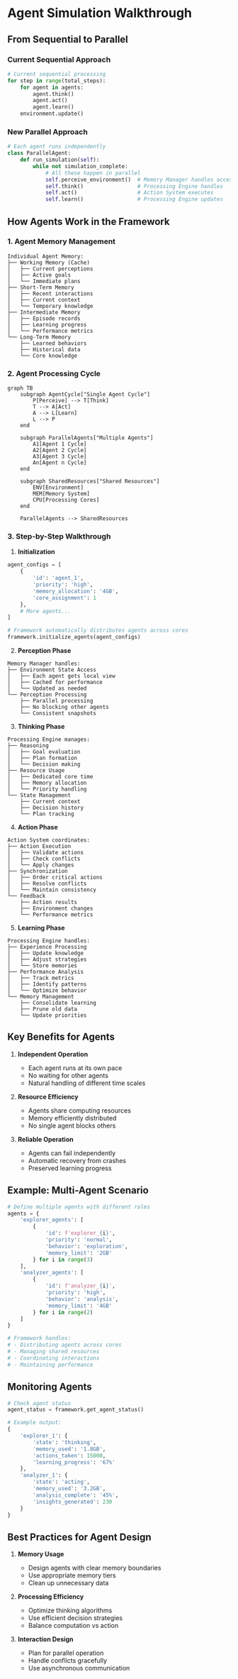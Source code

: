 # Agent Simulation Walkthrough

## From Sequential to Parallel

### Current Sequential Approach
```python
# Current sequential processing
for step in range(total_steps):
    for agent in agents:
        agent.think()
        agent.act()
        agent.learn()
    environment.update()
```

### New Parallel Approach
```python
# Each agent runs independently
class ParallelAgent:
    def run_simulation(self):
        while not simulation_complete:
            # All these happen in parallel
            self.perceive_environment()  # Memory Manager handles access
            self.think()                 # Processing Engine handles
            self.act()                   # Action System executes
            self.learn()                 # Processing Engine updates
```

## How Agents Work in the Framework

### 1. Agent Memory Management
```
Individual Agent Memory:
├── Working Memory (Cache)
│   ├── Current perceptions
│   ├── Active goals
│   └── Immediate plans
├── Short-Term Memory
│   ├── Recent interactions
│   ├── Current context
│   └── Temporary knowledge
├── Intermediate Memory
│   ├── Episode records
│   ├── Learning progress
│   └── Performance metrics
└── Long-Term Memory
    ├── Learned behaviors
    ├── Historical data
    └── Core knowledge
```

### 2. Agent Processing Cycle

```mermaid
graph TB
    subgraph AgentCycle["Single Agent Cycle"]
        P[Perceive] --> T[Think]
        T --> A[Act]
        A --> L[Learn]
        L --> P
    end

    subgraph ParallelAgents["Multiple Agents"]
        A1[Agent 1 Cycle]
        A2[Agent 2 Cycle]
        A3[Agent 3 Cycle]
        An[Agent n Cycle]
    end

    subgraph SharedResources["Shared Resources"]
        ENV[Environment]
        MEM[Memory System]
        CPU[Processing Cores]
    end

    ParallelAgents --> SharedResources
```

### 3. Step-by-Step Walkthrough

1. **Initialization**
```python
agent_configs = [
    {
        'id': 'agent_1',
        'priority': 'high',
        'memory_allocation': '4GB',
        'core_assignment': 1
    },
    # More agents...
]

# Framework automatically distributes agents across cores
framework.initialize_agents(agent_configs)
```

2. **Perception Phase**
```
Memory Manager handles:
├── Environment State Access
│   ├── Each agent gets local view
│   ├── Cached for performance
│   └── Updated as needed
└── Perception Processing
    ├── Parallel processing
    ├── No blocking other agents
    └── Consistent snapshots
```

3. **Thinking Phase**
```
Processing Engine manages:
├── Reasoning
│   ├── Goal evaluation
│   ├── Plan formation
│   └── Decision making
├── Resource Usage
│   ├── Dedicated core time
│   ├── Memory allocation
│   └── Priority handling
└── State Management
    ├── Current context
    ├── Decision history
    └── Plan tracking
```

4. **Action Phase**
```
Action System coordinates:
├── Action Execution
│   ├── Validate actions
│   ├── Check conflicts
│   └── Apply changes
├── Synchronization
│   ├── Order critical actions
│   ├── Resolve conflicts
│   └── Maintain consistency
└── Feedback
    ├── Action results
    ├── Environment changes
    └── Performance metrics
```

5. **Learning Phase**
```
Processing Engine handles:
├── Experience Processing
│   ├── Update knowledge
│   ├── Adjust strategies
│   └── Store memories
├── Performance Analysis
│   ├── Track metrics
│   ├── Identify patterns
│   └── Optimize behavior
└── Memory Management
    ├── Consolidate learning
    ├── Prune old data
    └── Update priorities
```

## Key Benefits for Agents

1. **Independent Operation**
   - Each agent runs at its own pace
   - No waiting for other agents
   - Natural handling of different time scales

2. **Resource Efficiency**
   - Agents share computing resources
   - Memory efficiently distributed
   - No single agent blocks others

3. **Reliable Operation**
   - Agents can fail independently
   - Automatic recovery from crashes
   - Preserved learning progress

## Example: Multi-Agent Scenario

```python
# Define multiple agents with different roles
agents = {
    'explorer_agents': [
        {
            'id': f'explorer_{i}',
            'priority': 'normal',
            'behavior': 'exploration',
            'memory_limit': '2GB'
        } for i in range(3)
    ],
    'analyzer_agents': [
        {
            'id': f'analyzer_{i}',
            'priority': 'high',
            'behavior': 'analysis',
            'memory_limit': '4GB'
        } for i in range(2)
    ]
}

# Framework handles:
# - Distributing agents across cores
# - Managing shared resources
# - Coordinating interactions
# - Maintaining performance
```

## Monitoring Agents

```python
# Check agent status
agent_status = framework.get_agent_status()

# Example output:
{
    'explorer_1': {
        'state': 'thinking',
        'memory_used': '1.8GB',
        'actions_taken': 15000,
        'learning_progress': '67%'
    },
    'analyzer_1': {
        'state': 'acting',
        'memory_used': '3.2GB',
        'analysis_complete': '45%',
        'insights_generated': 230
    }
}
```

## Best Practices for Agent Design

1. **Memory Usage**
   - Design agents with clear memory boundaries
   - Use appropriate memory tiers
   - Clean up unnecessary data

2. **Processing Efficiency**
   - Optimize thinking algorithms
   - Use efficient decision strategies
   - Balance computation vs action

3. **Interaction Design**
   - Plan for parallel operation
   - Handle conflicts gracefully
   - Use asynchronous communication 